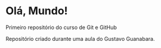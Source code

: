 # Olá, Mundo!
 Primeiro repositório do curso de Git e GitHub

 Repositório criado durante uma aula do Gustavo Guanabara.
